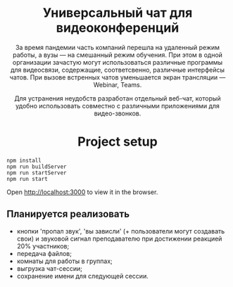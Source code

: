 <h1 align="center">Универсальный чат для видеоконференций</h1>

<p align="center">
За время пандемии часть компаний перешла на удаленный режим работы, а вузы — на смешанный режим обучения. При этом в одной организации зачастую могут использоваться различные программы для видеосвязи, содержащие, соответсвенно, различные интерфейсы чатов. При вызове встренных чатов уменьшается экран трансляции — Webinar, Teams.
</p>

<p align="center">
Для устранения неудобств разработан отдельный веб-чат, который удобно использовать совместно с различными приложениями для видео-звонков.
</p>

<h1 align="center">Project setup</h1>

```
npm install
npm run buildServer
npm run startServer
npm run start
```

Open [http://localhost:3000](http://localhost:3000) to view it in the browser.

## Планируется реализовать 

- кнопки 'пропал звук', 'вы зависли' (+ пользователи могут создавать свои) и звуковой сигнал преподавателю при достижении реакцией 20% участников;
- передача файлов;
- комнаты для работы в группах;
- выгрузка чат-сессии;
- сохранение имени для следующей сессии.
